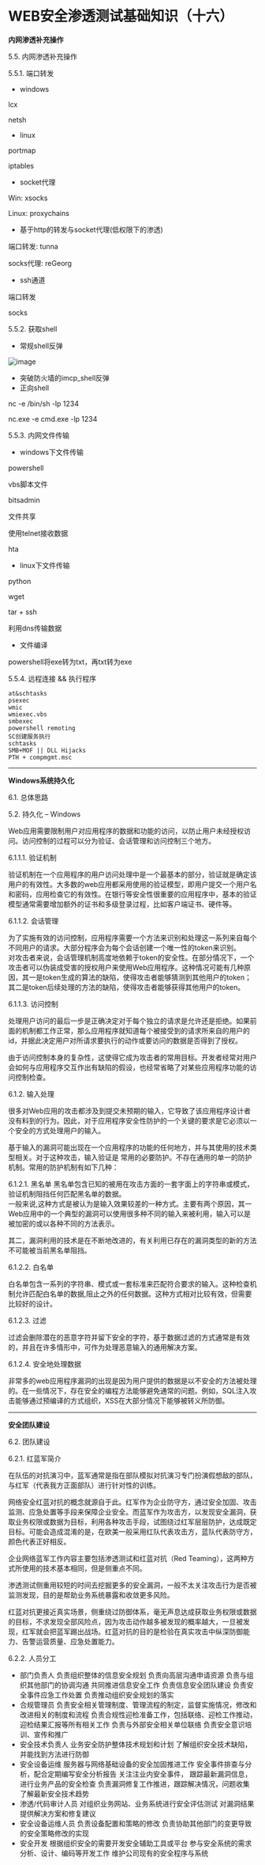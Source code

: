# WEB安全渗透测试基础知识（十六）


**内网渗透补充操作**

5.5. 内网渗透补充操作

5.5.1. 端口转发
- windows

lcx

netsh
- linux

portmap

iptables
- socket代理

Win: xsocks

Linux: proxychains
- 基于http的转发与socket代理(低权限下的渗透)

端口转发: tunna

socks代理: reGeorg
- ssh通道

端口转发

socks

5.5.2. 获取shell

- 常规shell反弹

![image](https://note.youdao.com/yws/public/resource/2e5cf2591c66904f78df39f912277f6d/xmlnote/WEBRESOURCEe8332f1c8d63646d5ecd2e3804b82643/9632)

- 突破防火墙的imcp_shell反弹
- 正向shell

nc -e /bin/sh -lp 1234

nc.exe -e cmd.exe -lp 1234

5.5.3. 内网文件传输
- windows下文件传输

powershell

vbs脚本文件

bitsadmin

文件共享

使用telnet接收数据

hta
- linux下文件传输

python

wget

tar + ssh

利用dns传输数据

- 文件编译

powershell将exe转为txt，再txt转为exe

5.5.4. 远程连接 && 执行程序

```
at&schtasks
psexec
wmic
wmiexec.vbs
smbexec
powershell remoting
SC创建服务执行
schtasks
SMB+MOF || DLL Hijacks
PTH + compmgmt.msc
```


---
**Windows系统持久化**

6.1. 总体思路

5.2. 持久化 – Windows

Web应用需要限制用户对应用程序的数据和功能的访问，以防止用户未经授权访问。访问控制的过程可以分为验证、会话管理和访问控制三个地方。

6.1.1.1. 验证机制

验证机制在一个应用程序的用户访问处理中是一个最基本的部分，验证就是确定该用户的有效性。大多数的web应用都采用使用的验证模型，即用户提交一个用户名和密码，应用检查它的有效性。在银行等安全性很重要的应用程序中，基本的验证模型通常需要增加额外的证书和多级登录过程，比如客户端证书、硬件等。

6.1.1.2. 会话管理

为了实施有效的访问控制，应用程序需要一个方法来识别和处理这一系列来自每个不同用户的请求。大部分程序会为每个会话创建一个唯一性的token来识别。  
对攻击者来说，会话管理机制高度地依赖于token的安全性。在部分情况下，一个攻击者可以伪装成受害的授权用户来使用Web应用程序。这种情况可能有几种原因，其一是token生成的算法的缺陷，使得攻击者能够猜测到其他用户的token；其二是token后续处理的方法的缺陷，使得攻击者能够获得其他用户的token。

6.1.1.3. 访问控制

处理用户访问的最后一步是正确决定对于每个独立的请求是允许还是拒绝。如果前面的机制都工作正常，那么应用程序就知道每个被接受到的请求所来自的用户的id，并据此决定用户对所请求要执行的动作或要访问的数据是否得到了授权。  

由于访问控制本身的复杂性，这使得它成为攻击者的常用目标。开发者经常对用户会如何与应用程序交互作出有缺陷的假设，也经常省略了对某些应用程序功能的访问控制检查。

6.1.2. 输入处理

很多对Web应用的攻击都涉及到提交未预期的输入，它导致了该应用程序设计者没有料到的行为。因此，对于应用程序安全性防护的一个关键的要求是它必须以一个安全的方式处理用户的输入。  

基于输入的漏洞可能出现在一个应用程序的功能的任何地方，并与其使用的技术类型相关。对于这种攻击，输入验证是 常用的必要防护。不存在通用的单一的防护机制。常用的防护机制有如下几种：

6.1.2.1. 黑名单
黑名单包含已知的被用在攻击方面的一套字面上的字符串或模式，验证机制阻挡任何匹配黑名单的数据。  
一般来说,这种方式是被认为是输入效果较差的一种方式。主要有两个原因，其一Web应用中的一个典型的漏洞可以使用很多种不同的输入来被利用，输入可以是被加密的或以各种不同的方法表示。 

其二，漏洞利用的技术是在不断地改进的，有关利用已存在的漏洞类型的新的方法不可能被当前黑名单阻挡。

6.1.2.2. 白名单

白名单包含一系列的字符串、模式或一套标准来匹配符合要求的输入。这种检查机制允许匹配白名单的数据,阻止之外的任何数据。这种方式相对比较有效，但需要比较好的设计。

6.1.2.3. 过滤

过滤会删除潜在的恶意字符并留下安全的字符，基于数据过滤的方式通常是有效的，并且在许多情形中，可作为处理恶意输入的通用解决方案。

6.1.2.4. 安全地处理数据

非常多的web应用程序漏洞的出现是因为用户提供的数据是以不安全的方法被处理的。在一些情况下，存在安全的编程方法能够避免通常的问题。例如，SQL注入攻击能够通过预编译的方式组织，XSS在大部分情况下能够被转义所防御。

---
**安全团队建设**

6.2. 团队建设

6.2.1. 红蓝军简介

在队伍的对抗演习中，蓝军通常是指在部队模拟对抗演习专门扮演假想敌的部队，与红军（代表我方正面部队）进行针对性的训练。  

网络安全红蓝对抗的概念就源自于此。红军作为企业防守方，通过安全加固、攻击监测、应急处置等手段来保障企业安全。而蓝军作为攻击方，以发现安全漏洞，获取业务权限或数据为目标，利用各种攻击手段，试图绕过红军层层防护，达成既定目标。可能会造成混淆的是，在欧美一般采用红队代表攻击方，蓝队代表防守方，颜色代表正好相反。 

企业网络蓝军工作内容主要包括渗透测试和红蓝对抗（Red Teaming），这两种方式所使用的技术基本相同，但是侧重点不同。

渗透测试侧重用较短的时间去挖掘更多的安全漏洞，一般不太关注攻击行为是否被监测发现，目的是帮助业务系统暴露和收敛更多风险。  

红蓝对抗更接近真实场景，侧重绕过防御体系，毫无声息达成获取业务权限或数据的目标，不求发现全部风险点，因为攻击动作越多被发现的概率越大，一旦被发现，红军就会把蓝军踢出战场。红蓝对抗的目的是检验在真实攻击中纵深防御能力、告警运营质量、应急处置能力。

6.2.2. 人员分工
- 部门负责人
负责组织整体的信息安全规划
负责向高层沟通申请资源
负责与组织其他部门的协调沟通
共同推进信息安全工作
负责信息安全团队建设
负责安全事件应急工作处置
负责推动组织安全规划的落实
- 合规管理员
负责安全相关管理制度、管理流程的制定，监督实施情况，修改和改进相关的制度和流程
负责合规性迎检准备工作，包括联络、迎检工作推动，迎检结果汇报等所有相关工作
负责与外部安全相关单位联络
负责安全意识培训、宣传和推广
- 安全技术负责人
业务安全防护整体技术规划和计划
了解组织安全技术缺陷，并能找到方法进行防御
- 安全设备运维
服务器与网络基础设备的安全加固推进工作
安全事件排查与分析，配合定期编写安全分析报告
关注注业内安全事件， 跟踪最新漏洞信息，进行业务产品的安全检查
负责漏洞修复工作推进，跟踪解决情况，问题收集
了解最新安全技术趋势
- 渗透/代码审计人员
对组织业务网站、业务系统进行安全评估测试
对漏洞结果提供解决方案和修复建议
- 安全设备运维人员
负责设备配置和策略的修改
负责协助其他部门的变更导致的安全策略修改的实现
- 安全开发
根据组织安全的需要开发安全辅助工具或平台
参与安全系统的需求分析、设计、编码等开发工作
维护公司现有的安全程序与系统

